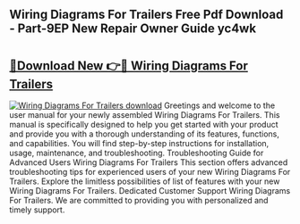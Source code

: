 ## Wiring Diagrams For Trailers Free Pdf Download - Part-9EP New Repair Owner Guide yc4wk

# <h2><a href="http://dfrjt2.blite.top/?on=Wiring+Diagrams+For+Trailers">🔗Download New 👉🔴 Wiring Diagrams For Trailers</a></h2>

[![Wiring Diagrams For Trailers download](https://i.imgur.com/lujVjoI.png)](http://dfrjt2.blite.top/?on=Wiring+Diagrams+For+Trailers)
Greetings and welcome to the user manual for your newly assembled Wiring Diagrams For Trailers. This manual is specifically designed to help you get started with your product and provide you with a thorough understanding of its features, functions, and capabilities. You will find step-by-step instructions for installation, usage, maintenance, and troubleshooting. Troubleshooting Guide for Advanced Users Wiring Diagrams For Trailers This section offers advanced troubleshooting tips for experienced users of your new Wiring Diagrams For Trailers. Explore the limitless possibilities of list of features with your new Wiring Diagrams For Trailers. Dedicated Customer Support Wiring Diagrams For Trailers. We are committed to providing you with personalized and timely support.
